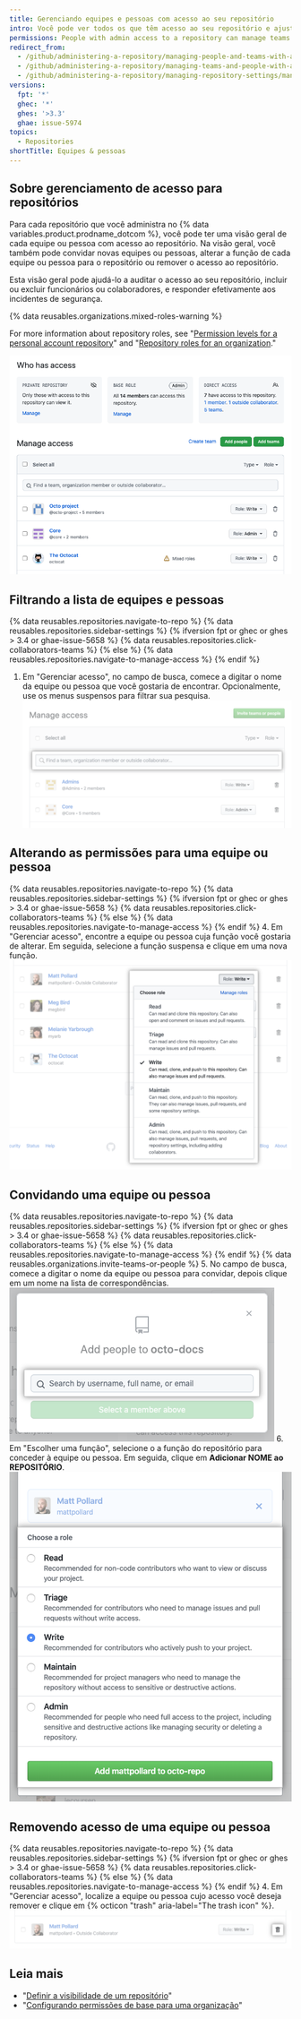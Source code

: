 ```yaml
---
title: Gerenciando equipes e pessoas com acesso ao seu repositório
intro: Você pode ver todos os que têm acesso ao seu repositório e ajustar as permissões.
permissions: People with admin access to a repository can manage teams and people with access to a repository.
redirect_from:
  - /github/administering-a-repository/managing-people-and-teams-with-access-to-your-repository
  - /github/administering-a-repository/managing-teams-and-people-with-access-to-your-repository
  - /github/administering-a-repository/managing-repository-settings/managing-teams-and-people-with-access-to-your-repository
versions:
  fpt: '*'
  ghec: '*'
  ghes: '>3.3'
  ghae: issue-5974
topics:
  - Repositories
shortTitle: Equipes & pessoas
---
```


## Sobre gerenciamento de acesso para repositórios

Para cada repositório que você administra no {% data variables.product.prodname_dotcom %}, você pode ter uma visão geral de cada equipe ou pessoa com acesso ao repositório. Na visão geral, você também pode convidar novas equipes ou pessoas, alterar a função de cada equipe ou pessoa para o repositório ou remover o acesso ao repositório.

Esta visão geral pode ajudá-lo a auditar o acesso ao seu repositório, incluir ou excluir funcionários ou colaboradores, e responder efetivamente aos incidentes de segurança.

{% data reusables.organizations.mixed-roles-warning %}

For more information about repository roles, see "[Permission levels for a personal account repository](/github/setting-up-and-managing-your-github-user-account/permission-levels-for-a-user-account-repository)" and "[Repository roles for an organization](/organizations/managing-access-to-your-organizations-repositories/repository-roles-for-an-organization)."

![Acessar visão geral do gerenciamento ](/assets/images/help/repository/manage-access-overview.png)

## Filtrando a lista de equipes e pessoas

{% data reusables.repositories.navigate-to-repo %}
{% data reusables.repositories.sidebar-settings %}
{% ifversion fpt or ghec or ghes > 3.4 or ghae-issue-5658 %}
{% data reusables.repositories.click-collaborators-teams %}
{% else %}
{% data reusables.repositories.navigate-to-manage-access %}
{% endif %}
1. Em "Gerenciar acesso", no campo de busca, comece a digitar o nome da equipe ou pessoa que você gostaria de encontrar. Opcionalmente, use os menus suspensos para filtrar sua pesquisa. ![Campo de busca para lista de filtros de equipes ou pessoas com acesso](/assets/images/help/repository/manage-access-filter.png)

## Alterando as permissões para uma equipe ou pessoa

{% data reusables.repositories.navigate-to-repo %}
{% data reusables.repositories.sidebar-settings %}
{% ifversion fpt or ghec or ghes > 3.4 or ghae-issue-5658 %}
{% data reusables.repositories.click-collaborators-teams %}
{% else %}
{% data reusables.repositories.navigate-to-manage-access %}
{% endif %}
4. Em "Gerenciar acesso", encontre a equipe ou pessoa cuja função você gostaria de alterar. Em seguida, selecione a função suspensa e clique em uma nova função. ![Usando a "Função" menu suspenso para selecionar novas permissões para uma equipe ou pessoa](/assets/images/help/repository/manage-access-role-drop-down.png)

## Convidando uma equipe ou pessoa

{% data reusables.repositories.navigate-to-repo %}
{% data reusables.repositories.sidebar-settings %}
{% ifversion fpt or ghec or ghes > 3.4 or ghae-issue-5658 %}
{% data reusables.repositories.click-collaborators-teams %}
{% else %}
{% data reusables.repositories.navigate-to-manage-access %}
{% endif %}
{% data reusables.organizations.invite-teams-or-people %}
5. No campo de busca, comece a digitar o nome da equipe ou pessoa para convidar, depois clique em um nome na lista de correspondências. ![Campo de pesquisa para digitar o nome de uma equipe ou pessoa para convidar ao repositório](/assets/images/help/repository/manage-access-invite-search-field.png)
6. Em "Escolher uma função", selecione o a função do repositório para conceder à equipe ou pessoa. Em seguida, clique em **Adicionar NOME ao REPOSITÓRIO**. ![Selecionando permissões para a equipe ou pessoa](/assets/images/help/repository/manage-access-invite-choose-role-add.png)

## Removendo acesso de uma equipe ou pessoa

{% data reusables.repositories.navigate-to-repo %}
{% data reusables.repositories.sidebar-settings %}
{% ifversion fpt or ghec or ghes > 3.4 or ghae-issue-5658 %}
{% data reusables.repositories.click-collaborators-teams %}
{% else %}
{% data reusables.repositories.navigate-to-manage-access %}
{% endif %}
4. Em "Gerenciar acesso", localize a equipe ou pessoa cujo acesso você deseja remover e clique em {% octicon "trash" aria-label="The trash icon" %}. ![ícone da lixeira para remover acesso](/assets/images/help/repository/manage-access-remove.png)

## Leia mais

- "[Definir a visibilidade de um repositório](/github/administering-a-repository/setting-repository-visibility)"
- "[Configurando permissões de base para uma organização](/organizations/managing-access-to-your-organizations-repositories/setting-base-permissions-for-an-organization)"
